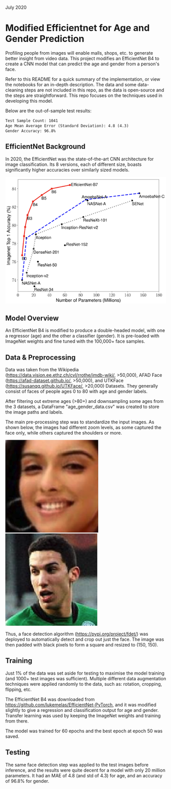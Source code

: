 July 2020
# Modified Efficientnet for Age and Gender Prediction

Profiling people from images will enable malls, shops, etc. to generate better insight from video data. This project modifies an EfficientNet B4 to create a CNN model that can predict the age and gender from a person's face.

Refer to this README for a quick summary of the implementation, or view the notebooks for an in-depth description. The data and some data-cleaning steps are not included in this repo, as the data is open-source and the steps are straightforward. This repo focuses on the techniques used in developing this model.

Below are the out-of-sample test results:
```
Test Sample Count: 1041
Age Mean Average Error (Standard Deviation): 4.8 (4.3)
Gender Accuracy: 96.8%
```
## EfficientNet Background

In 2020, the EfficientNet was the state-of-the-art CNN architecture for image classification. Its 8 versions, each of different size, boasts significantly higher accuracies over similarly sized models.

![EfficientNet-Performance](images/efficientnet_performance.png)

## Model Overview

An EfficientNet B4 is modified to produce a double-headed model, with one a regressor (age) and the other a classifier (gender). It is pre-loaded with ImageNet weights and fine tuned with the 100,000+ face samples.

## Data & Preprocessing

Data was taken from the Wikipedia (https://data.vision.ee.ethz.ch/cvl/rrothe/imdb-wiki/, >50,000), AFAD Face (https://afad-dataset.github.io/, >50,000), and UTKFace (https://susanqq.github.io/UTKFace/, >20,000) Datasets. They generally consist of faces of people ages 0 to 80 with age and gender labels. 

After filtering out extreme ages (>80+) and downsampling some ages from the 3 datasets, a DataFrame "age_gender_data.csv" was created to store the image paths and labels.

The main pre-processing step was to standardize the input images. As shown below, the images had different zoom levels, as some captured the face only, while others captured the shoulders or more.

![face only](images/face_only.png) ![shoulders](images/face_and_shoulders.png)

Thus, a face detection algorithm (https://pypi.org/project/fdet/) was deployed to automatically detect and crop out just the face. The image was then padded with black pixels to form a square and resized to (150, 150).

## Training

Just 1% of the data was set aside for testing to maximise the model training (and 1000+ test images was sufficient). Multiple different data augmentation techniques were applied randomly to the data, such as: rotation, cropping, flipping, etc. 

The EfficientNet B4 was downloaded from https://github.com/lukemelas/EfficientNet-PyTorch, and it was modified slightly to give a regression and classification output for age and gender. Transfer learning was used by keeping the ImageNet weights and training from there.

The model was trained for 60 epochs and the best epoch at epoch 50 was saved.

## Testing

The same face detection step was applied to the test images before inference, and the results were quite decent for a model with only 20 million parameters. It had an MAE of 4.8 (and std of 4.3) for age, and an accuracy of 96.8% for gender.






















